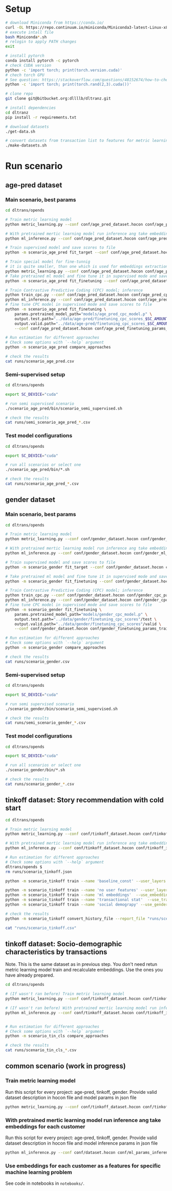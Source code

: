 # Setup

```sh
# download Miniconda from https://conda.io/
curl -OL https://repo.continuum.io/miniconda/Miniconda3-latest-Linux-x86_64.sh
# execute intall file
bash Miniconda*.sh
# relogin to apply PATH changes
exit

# install pytorch
conda install pytorch -c pytorch
# check CUDA version
python -c 'import torch; print(torch.version.cuda)'
# chech torch GPU
# See question: https://stackoverflow.com/questions/48152674/how-to-check-if-pytorch-is-using-the-gpu
python -c 'import torch; print(torch.rand(2,3).cuda())'

# clone repo
git clone git@bitbucket.org:dllllb/dltranz.git

# install dependencies
cd dltranz
pip install -r requirements.txt

# download datasets
./get-data.sh

# convert datasets from transaction list to features for metric learning
./make-datasets.sh
```

# Run scenario

## age-pred dataset
### Main scenario, best params

```sh
cd dltrans/opends

# Train metric learning model
python metric_learning.py --conf conf/age_pred_dataset.hocon conf/age_pred_ml_params_train.json

# With pretrained mertic learning model run inference ang take embeddings for each customer
python ml_inference.py --conf conf/age_pred_dataset.hocon conf/age_pred_ml_params_inference.json

# Train supervised model and save scores to file
python -m scenario_age_pred fit_target --conf conf/age_pred_dataset.hocon conf/age_pred_target_params_train.json

# Train special model for fine-tunnig 
# it is quite smaller, than one which is used for embeddings extraction, due to insufficiency labeled data to fine-tune a big model. 
python metric_learning.py --conf conf/age_pred_dataset.hocon conf/age_pred_ml_fintuning_train.json.json
# Take pretrained ml model and fine tune it in supervised mode and save scores to file
python -m scenario_age_pred fit_finetuning --conf conf/age_pred_dataset.hocon conf/age_pred_finetuning_params_train.json

# Train Contrastive Predictive Coding (CPC) model; inference
python train_cpc.py --conf conf/age_pred_dataset.hocon conf/age_pred_cpc_params_train.json
python ml_inference.py --conf conf/age_pred_dataset.hocon conf/age_pred_cpc_params_inference.json
# fine tune CPC model in supervised mode and save scores to file
python -m scenario_age_pred fit_finetuning \
    params.pretrained_model_path="models/age_pred_cpc_model.p" \
    output.test.path="../data/age-pred/finetuning_cpc_scores_$SC_AMOUNT"/test \
    output.valid.path="../data/age-pred/finetuning_cpc_scores_$SC_AMOUNT"/valid \
    --conf conf/age_pred_dataset.hocon conf/age_pred_finetuning_params_train.json

# Run estimation for different approaches
# Check some options with `--help` argument
python -m scenario_age_pred compare_approaches

# check the results
cat runs/scenario_age_pred.csv
```

### Semi-supervised setup
```sh
cd dltrans/opends

export SC_DEVICE="cuda"

# run semi supervised scenario
./scenario_age_pred/bin/scenario_semi_supervised.sh

# check the results
cat runs/semi_scenario_age_pred_*.csv

```

### Test model configurations
```sh
cd dltrans/opends

export SC_DEVICE="cuda"

# run all scenarios or select one
./scenario_age_pred/bin/*.sh

# check the results
cat runs/scenario_age_pred_*.csv

```


## gender dataset
### Main scenario, best params

```sh
cd dltrans/opends

# Train metric learning model
python metric_learning.py --conf conf/gender_dataset.hocon conf/gender_ml_params_train.json

# With pretrained mertic learning model run inference ang take embeddings for each customer
python ml_inference.py --conf conf/gender_dataset.hocon conf/gender_ml_params_inference.json

# Train supervised model and save scores to file
python -m scenario_gender fit_target --conf conf/gender_dataset.hocon conf/gender_target_params_train.json

# Take pretrained ml model and fine tune it in supervised mode and save scores to file
python -m scenario_gender fit_finetuning --conf conf/gender_dataset.hocon conf/gender_finetuning_params_train.json

# Train Contrastive Predictive Coding (CPC) model; inference 
python train_cpc.py --conf conf/gender_dataset.hocon conf/gender_cpc_params_train.json
python ml_inference.py --conf conf/gender_dataset.hocon conf/gender_cpc_params_inference.json
# fine tune CPC model in supervised mode and save scores to file
python -m scenario_gender fit_finetuning \
    params.pretrained_model_path="models/gender_cpc_model.p" \
    output.test.path="../data/gender/finetuning_cpc_scores"/test \
    output.valid.path="../data/gender/finetuning_cpc_scores"/valid \
    --conf conf/gender_dataset.hocon conf/gender_finetuning_params_train.json

# Run estimation for different approaches
# Check some options with `--help` argument
python -m scenario_gender compare_approaches

# check the results
cat runs/scenario_gender.csv
```

### Semi-supervised setup
```sh
cd dltrans/opends

export SC_DEVICE="cuda"

# run semi supervised scenario
./scenario_gender/bin/scenario_semi_supervised.sh

# check the results
cat runs/semi_scenario_gender_*.csv

```

### Test model configurations

```sh
cd dltrans/opends

export SC_DEVICE="cuda"

# run all scenarios or select one
./scenario_gender/bin/*.sh

# check the results
cat runs/scenario_gender_*.csv
```

## tinkoff dataset: Story recommendation with cold start

```sh
cd dltrans/opends

# Train metric learning model
python metric_learning.py --conf conf/tinkoff_dataset.hocon conf/tinkoff_train_params.json

# With pretrained mertic learning model run inference ang take embeddings for each customer
python ml_inference.py --conf conf/tinkoff_dataset.hocon conf/tinkoff_inference_params.json

# Run estimation for different approaches
# Check some options with `--help` argument
dltrans/opends $ 
rm runs/scenario_tinkoff.json

python -m scenario_tinkoff train --name 'baseline_const' --user_layers 1 --item_layers 1 --max_epoch 2

python -m scenario_tinkoff train --name 'no user features' --user_layers 1 --item_layers E
python -m scenario_tinkoff train --name 'ml embeddings'  --use_embeddings --user_layers 1T --item_layers E1
python -m scenario_tinkoff train --name 'transactional stat'  --use_trans_common_features --use_trans_mcc_features --user_layers 1T --item_layers E1
python -m scenario_tinkoff train --name 'social demograpy' --use_gender --user_layers 1T --item_layers E1

# check the results
python -m scenario_tinkoff convert_history_file --report_file "runs/scenario_tinkoff.csv"

cat "runs/scenario_tinkoff.csv"
```

## tinkoff dataset: Socio-demographic characteristics by transactions
Note. This is the same dataset as in previous step.
You don't need retun metric learning model train and recalculate embeddings.
Use the ones you have already prepared.

```sh
cd dltrans/opends

# (If wasn't ran before) Train metric learning model
python metric_learning.py --conf conf/tinkoff_dataset.hocon conf/tinkoff_train_params.json

# (If wasn't ran before) With pretrained mertic learning model run inference ang take embeddings for each customer
python ml_inference.py --conf conf/tinkoff_dataset.hocon conf/tinkoff_inference_params.json


# Run estimation for different approaches
# Check some options with `--help` argument
python -m scenario_tin_cls compare_approaches

# check the results
cat runs/scenario_tin_cls_*.csv

```


## common scenario (work in progress)

### Train metric learning model

Run this script for every project: age-pred, tinkoff, gender.
Provide valid dataset description in hocon file and model params in json file

```sh
python metric_learning.py --conf conf/tinkoff_dataset.hocon conf/tinkoff_train_params.json
```

### With pretrained mertic learning model run inference ang take embeddings for each customer

Run this script for every project: age-pred, tinkoff, gender.
Provide valid dataset description in hocon file and model inference params in json file

```sh
python ml_inference.py --conf conf/dataset.hocon conf/ml_params_inference.json
```

### Use embeddings for each customer as a features for specific machine learning problem

See code in notebooks in `notebooks/`.
